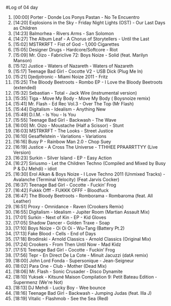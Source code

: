 #Log of 04 day

1. [00:00] Porter - Donde Los Ponys Pastan - No Te Encuentro
1. [14:20] Explosions in the Sky - Friday Night Lights (OST) - Our Last Days as Children
1. [14:23] Balmorhea - Rivers Arms - San Solomon
1. [14:27] The Album Leaf - A Chorus of Storytellers - Until the Last
1. [15:02] MSTRKRFT - Fist of God - 1,000 Cigarettes
1. [15:05] Designer Drugs - Hardcore/Softcore - Riot
1. [15:09] Mr. Oizo - Fabriclive 72: Boys Noize - Solid (feat. Marilyn Manson)
1. [15:12] Justice - Waters of Nazareth - Waters of Nazareth
1. [15:17] Teenage Bad Girl - Cocotte V2 - USB Dick (Plug Me In)
1. [15:21] Djedjotronic - Miami Noize 2011 - Fritz
1. [15:25] The Bloody Beetroots - Rombo EP - I Love the Bloody Beetroots (extended)
1. [15:32] Sebastian - Total - Jack Wire (instrumental version)
1. [15:35] Tiga - Move My Body - Move My Body ( Boysnoize remix)
1. [15:41] Mr. Flash - Ed Rec Vol.3 - Over The Top (Mr Flash)
1. [15:44] Digitalism - Idealism - Anything New
1. [15:49] D.I.M. - Is You - Is You
1. [15:55] Teenage Bad Girl - Backwash - The Wave
1. [16:00] Mr. Oizo - Moustache (Half a Scissor) - Stunt
1. [16:03] MSTRKRFT - The Looks - Street Justice
1. [16:10] Gesaffelstein - Variations - Variations
1. [16:16] Busy P - Rainbow Man 2.0 - Chop Suey
1. [16:19] Justice - A Cross The Universe - TTHHEE PPAARRTTYY (Live Version)
1. [16:23] Surkin - Silver Island - EP - Easy Action
1. [16:27] Siriusmo - Let the Children Techno (Compiled and Mixed by Busy P & DJ Mehdi) - idiot
1. [16:30] Erol Alkan & Boys Noize - I Love Techno 2011 (Unmixed Tracks) - Avalanche (Terminal Velocity) (Feat Jarvis Cocker)
1. [16:37] Teenage Bad Girl - Cocotte - Fuckin’ Frog
1. [16:42] Fukkk Offf - FUKKK OFFF - Bloodfuck
1. [16:47] The Bloody Beetroots - Romborama - Rombaroma (feat. All Leather)
1. [16:51] Proxy - Omnidance - Raven (Crookers Remix)
1. [16:55] Digitalism - Idealism - Jupiter Room (Martian Assault Mix)
1. [17:01] Surkin - Next of Kin - EP - Kid Gloves
1. [17:05] Shadow Dancer - Golden Traxe - Soap
1. [17:10] Boys Noize - Oi Oi Oi - Wu-Tang (Battery Pt.2)
1. [17:13] Fake Blood - Cells - End of Days
1. [17:18] Brodinski - Arnold Classics - Arnold Classics (Original Mix)
1. [17:24] Crookers - From Then Until Now - Mad Kidz
1. [17:51] Teenage Bad Girl - Cocotte - Fuckin’ Frog
1. [17:56] Tepr - En Direct De La Cote - Minuit Jacuzzi (datA remix)
1. [18:00] John Lord Fonda - Supersonique - Jean-Seigneur
1. [18:02] Para One - Club - Mother (Dead Mix)
1. [18:06] Mr. Flash - Sonic Crusader - Disco Dynamite
1. [18:10] Yuksek - Kitsuné Maison Compilation 9: Petit Bateau Edition - Supermenz (We're Not)
1. [18:13] DJ Mehdi - Lucky Boy - Wee bounce
1. [18:16] Teenage Bad Girl - Backwash - Jumping Judas (feat. Illa J)
1. [18:19] Vitalic - Flashmob - See the Sea (Red)
